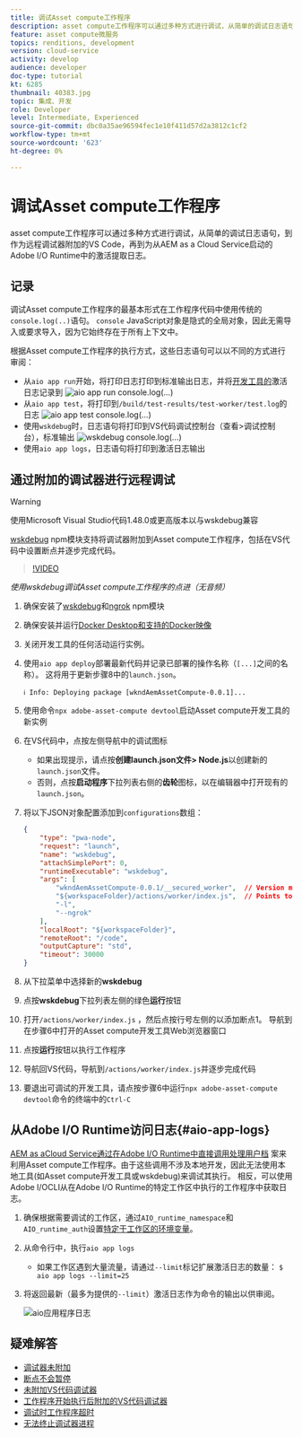 ```yaml
---
title: 调试Asset compute工作程序
description: asset compute工作程序可以通过多种方式进行调试，从简单的调试日志语句，到作为远程调试器附加的VS Code，再到为从AEM as a Cloud Service启动的Adobe I/O Runtime中的激活提取日志。
feature: asset compute微服务
topics: renditions, development
version: cloud-service
activity: develop
audience: developer
doc-type: tutorial
kt: 6285
thumbnail: 40383.jpg
topic: 集成、开发
role: Developer
level: Intermediate, Experienced
source-git-commit: dbc0a35ae96594fec1e10f411d57d2a3812c1cf2
workflow-type: tm+mt
source-wordcount: '623'
ht-degree: 0%

---
```



# 调试Asset compute工作程序

asset compute工作程序可以通过多种方式进行调试，从简单的调试日志语句，到作为远程调试器附加的VS Code，再到为从AEM as a Cloud Service启动的Adobe I/O Runtime中的激活提取日志。

## 记录

调试Asset compute工作程序的最基本形式在工作程序代码中使用传统的`console.log(..)`语句。 `console` JavaScript对象是隐式的全局对象，因此无需导入或要求导入，因为它始终存在于所有上下文中。

根据Asset compute工作程序的执行方式，这些日志语句可以以不同的方式进行审阅：

+ 从`aio app run`开始，将打印日志打印到标准输出日志，并将[开发工具的](../develop/development-tool.md)激活日志记录到
   ![aio app run console.log(...)](./assets/debug/console-log__aio-app-run.png)
+ 从`aio app test`，将打印到`/build/test-results/test-worker/test.log`的日志
   ![aio app test console.log(...)](./assets/debug/console-log__aio-app-test.png)
+ 使用`wskdebug`时，日志语句将打印到VS代码调试控制台（查看>调试控制台），标准输出
   ![wskdebug console.log(...)](./assets/debug/console-log__wskdebug.png)
+ 使用`aio app logs`，日志语句将打印到激活日志输出

## 通过附加的调试器进行远程调试

>[!WARNING]
>
>使用Microsoft Visual Studio代码1.48.0或更高版本以与wskdebug兼容

[wskdebug](https://www.npmjs.com/package/@openwhisk/wskdebug) npm模块支持将调试器附加到Asset compute工作程序，包括在VS代码中设置断点并逐步完成代码。

>[!VIDEO](https://video.tv.adobe.com/v/40383/?quality=12&learn=on)

_使用wskdebug调试Asset compute工作程序的点进（无音频）_

1. 确保安装了[wskdebug](../set-up/development-environment.md#wskdebug)和[ngrok](../set-up/development-environment.md#ngork) npm模块
1. 确保安装并运行[Docker Desktop和支持的Docker映像](../set-up/development-environment.md#docker)
1. 关闭开发工具的任何活动运行实例。
1. 使用`aio app deploy`部署最新代码并记录已部署的操作名称（`[...]`之间的名称）。 这将用于更新步骤8中的`launch.json`。

   ```
   ℹ Info: Deploying package [wkndAemAssetCompute-0.0.1]...
   ```


1. 使用命令`npx adobe-asset-compute devtool`启动Asset compute开发工具的新实例
1. 在VS代码中，点按左侧导航中的调试图标
   + 如果出现提示，请点按&#x200B;__创建launch.json文件> Node.js__&#x200B;以创建新的`launch.json`文件。
   + 否则，点按&#x200B;__启动程序__&#x200B;下拉列表右侧的&#x200B;__齿轮__&#x200B;图标，以在编辑器中打开现有的`launch.json`。
1. 将以下JSON对象配置添加到`configurations`数组：

   ```json
   {
       "type": "pwa-node",
       "request": "launch",
       "name": "wskdebug",
       "attachSimplePort": 0,
       "runtimeExecutable": "wskdebug",
       "args": [
           "wkndAemAssetCompute-0.0.1/__secured_worker",  // Version must match your Asset Compute worker's version
           "${workspaceFolder}/actions/worker/index.js",  // Points to your worker
           "-l",
           "--ngrok"
       ],
       "localRoot": "${workspaceFolder}",
       "remoteRoot": "/code",
       "outputCapture": "std",
       "timeout": 30000
   }
   ```

1. 从下拉菜单中选择新的&#x200B;__wskdebug__
1. 点按&#x200B;__wskdebug__&#x200B;下拉列表左侧的绿色&#x200B;__运行__&#x200B;按钮
1. 打开`/actions/worker/index.js` ，然后点按行号左侧的以添加断点1。 导航到在步骤6中打开的Asset compute开发工具Web浏览器窗口
1. 点按&#x200B;__运行__&#x200B;按钮以执行工作程序
1. 导航回VS代码，导航到`/actions/worker/index.js`并逐步完成代码
1. 要退出可调试的开发工具，请点按步骤6中运行`npx adobe-asset-compute devtool`命令的终端中的`Ctrl-C`

## 从Adobe I/O Runtime访问日志{#aio-app-logs}

[AEM as aCloud Service通过在Adobe I/O Runtime中直接调用处理用户档](../deploy/processing-profiles.md) 案来利用Asset compute工作程序。由于这些调用不涉及本地开发，因此无法使用本地工具(如Asset compute开发工具或wskdebug)来调试其执行。 相反，可以使用Adobe I/OCLI从在Adobe I/O Runtime的特定工作区中执行的工作程序中获取日志。

1. 确保根据需要调试的工作区，通过`AIO_runtime_namespace`和`AIO_runtime_auth`设置[特定于工作区的环境变量](../deploy/runtime.md)。
1. 从命令行中，执行`aio app logs`
   + 如果工作区遇到大量流量，请通过`--limit`标记扩展激活日志的数量：
      `$ aio app logs --limit=25`
1. 将返回最新（最多为提供的`--limit`）激活日志作为命令的输出以供审阅。

   ![aio应用程序日志](./assets/debug/aio-app-logs.png)

## 疑难解答

+ [调试器未附加](../troubleshooting.md#debugger-does-not-attach)
+ [断点不会暂停](../troubleshooting.md#breakpoints-no-pausing)
+ [未附加VS代码调试器](../troubleshooting.md#vs-code-debugger-not-attached)
+ [工作程序开始执行后附加的VS代码调试器](../troubleshooting.md#vs-code-debugger-attached-after-worker-execution-began)
+ [调试时工作程序超时](../troubleshooting.md#worker-times-out-while-debugging)
+ [无法终止调试器进程](../troubleshooting.md#cannot-terminate-debugger-process)
